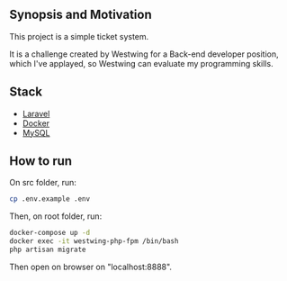 ## Synopsis and Motivation
This project is a simple ticket system.

It is a challenge created by Westwing for a Back-end developer position, which I've applayed, so Westwing can evaluate my programming skills.

## Stack
- [Laravel](https://laravel.com/)
- [Docker](https://www.docker.com/)
- [MySQL](https://www.mysql.org/)

## How to run

On src folder, run:

```bash
cp .env.example .env
```

Then, on root folder, run:

```bash
docker-compose up -d
docker exec -it westwing-php-fpm /bin/bash
php artisan migrate
```

Then open on browser on "localhost:8888".
